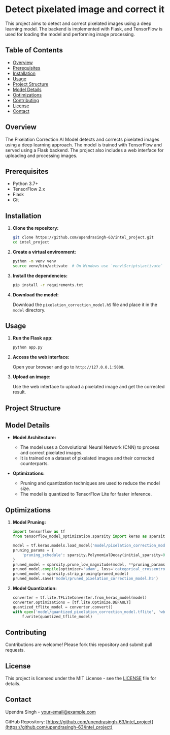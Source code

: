# Detect pixelated image and correct it

This project aims to detect and correct pixelated images using a deep learning model. The backend is implemented with Flask, and TensorFlow is used for loading the model and performing image processing.

## Table of Contents

- [Overview](#overview)
- [Prerequisites](#prerequisites)
- [Installation](#installation)
- [Usage](#usage)
- [Project Structure](#project-structure)
- [Model Details](#model-details)
- [Optimizations](#optimizations)
- [Contributing](#contributing)
- [License](#license)
- [Contact](#contact)

## Overview

The Pixelation Correction AI Model detects and corrects pixelated images using a deep learning approach. The model is trained with TensorFlow and served using a Flask backend. The project also includes a web interface for uploading and processing images.

## Prerequisites

- Python 3.7+
- TensorFlow 2.x
- Flask
- Git

## Installation

1. **Clone the repository:**

    ```sh
    git clone https://github.com/upendrasingh-63/intel_project.git
    cd intel_project
    ```

2. **Create a virtual environment:**

    ```sh
    python -m venv venv
    source venv/bin/activate  # On Windows use `venv\Scripts\activate`
    ```

3. **Install the dependencies:**

    ```sh
    pip install -r requirements.txt
    ```

4. **Download the model:**

    Download the `pixelation_correction_model.h5` file and place it in the `model` directory.

## Usage

1. **Run the Flask app:**

    ```sh
    python app.py
    ```

2. **Access the web interface:**

    Open your browser and go to `http://127.0.0.1:5000`.

3. **Upload an image:**

    Use the web interface to upload a pixelated image and get the corrected result.

## Project Structure


## Model Details

- **Model Architecture:**
  - The model uses a Convolutional Neural Network (CNN) to process and correct pixelated images.
  - It is trained on a dataset of pixelated images and their corrected counterparts.

- **Optimizations:**
  - Pruning and quantization techniques are used to reduce the model size.
  - The model is quantized to TensorFlow Lite for faster inference.

## Optimizations

1. **Model Pruning:**

    ```python
    import tensorflow as tf
    from tensorflow_model_optimization.sparsity import keras as sparsity

    model = tf.keras.models.load_model('model/pixelation_correction_model.h5')
    pruning_params = {
        'pruning_schedule': sparsity.PolynomialDecay(initial_sparsity=0.50, final_sparsity=0.90, begin_step=0, end_step=1000)
    }
    pruned_model = sparsity.prune_low_magnitude(model, **pruning_params)
    pruned_model.compile(optimizer='adam', loss='categorical_crossentropy', metrics=['accuracy'])
    pruned_model = sparsity.strip_pruning(pruned_model)
    pruned_model.save('model/pruned_pixelation_correction_model.h5')
    ```

2. **Model Quantization:**

    ```python
    converter = tf.lite.TFLiteConverter.from_keras_model(model)
    converter.optimizations = [tf.lite.Optimize.DEFAULT]
    quantized_tflite_model = converter.convert()
    with open('model/quantized_pixelation_correction_model.tflite', 'wb') as f:
        f.write(quantized_tflite_model)
    ```

## Contributing

Contributions are welcome! Please fork this repository and submit pull requests.

## License

This project is licensed under the MIT License - see the [LICENSE](LICENSE) file for details.

## Contact

Upendra Singh - [your-email@example.com](mailto:your-email@example.com)

GitHub Repository: [https://github.com/upendrasingh-63/intel_project](https://github.com/upendrasingh-63/intel_project)
